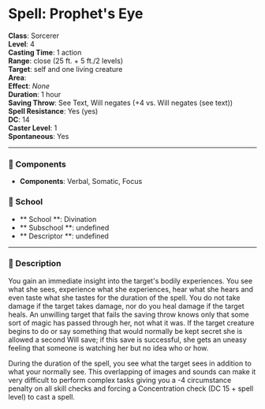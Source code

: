 
# Spell: Prophet's Eye
**Class**: Sorcerer  
**Level**: 4  
**Casting Time**: 1 action  
**Range**: close (25 ft. + 5 ft./2 levels)  
**Target**: self and one living creature  
**Area**:   
**Effect**: _None_  
**Duration**: 1 hour  
**Saving Throw**: See Text, Will negates (+4 vs. Will negates (see text))  
**Spell Resistance**: Yes (yes)  
**DC**: 14  
**Caster Level**: 1  
**Spontaneous**: Yes

---

### 🔮 Components
- **Components**: Verbal, Somatic, Focus

### 🏫 School
- ** School **: Divination
- ** Subschool **: undefined
- ** Descriptor **: undefined
---

### 📜 Description
You gain an immediate insight into the target's bodily experiences. You see what she sees, experience what she experiences, hear what she hears and even taste what she tastes for the duration of the spell. You do not take damage if the target takes damage, nor do you heal damage if the target heals. An unwilling target that fails the saving throw knows only that some sort of magic has passed through her, not what it was. If the target creature begins to do or say something that would normally be kept secret she is allowed a second Will save; if this save is successful, she gets an uneasy feeling that someone is watching her but no idea who or how.

During the duration of the spell, you see what the target sees in addition to what your normally see. This overlapping of images and sounds can make it very difficult to perform complex tasks giving you a -4 circumstance penalty on all skill checks and forcing a Concentration check (DC 15 + spell level) to cast a spell.
